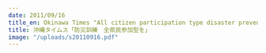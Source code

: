 ```yaml
---
date: 2011/09/16
title_en: Okinawa Times "All citizen participation type disaster prevention drills"
title: 沖縄タイムス「防災訓練　全県民参加型を」
image: "/uploads/s20110916.pdf"
---
```

